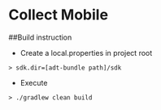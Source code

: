 Collect Mobile
==============

##Build instruction
* Create a local.properties in project root
```Shell
> sdk.dir=[adt-bundle path]/sdk
```
* Execute
```Shell
> ./gradlew clean build
```

